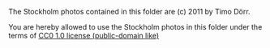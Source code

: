 The Stockholm photos contained in this folder are (c) 2011 by Timo Dörr.

You are hereby allowed to use the Stockholm photos in this folder under the terms of [CC0 1.0 license (public-domain like)](http://creativecommons.org/publicdomain/zero/1.0/)
